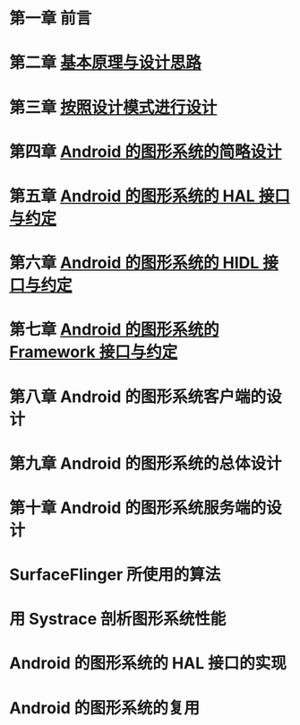 # 第一章 前言

# 第二章 [基本原理与设计思路](https://github.com/shuyong/Design-Of-Android-10.0-Graphic-System/blob/master/document/original-design/original-design.md)

# 第三章 [按照设计模式进行设计](https://github.com/shuyong/Design-Of-Android-10.0-Graphic-System/blob/master/document/pattern-design/pattern-design.md)

# 第四章 [Android 的图形系统的简略设计](https://github.com/shuyong/Design-Of-Android-10.0-Graphic-System/blob/master/document/brief-design/brief-design.md)

# 第五章 [Android 的图形系统的 HAL 接口与约定](https://github.com/shuyong/Design-Of-Android-10.0-Graphic-System/blob/master/document/hal-design/hal-module.md)

# 第六章 [Android 的图形系统的 HIDL 接口与约定](https://github.com/shuyong/Design-Of-Android-10.0-Graphic-System/blob/master/document/hidl-design/hidl-design.md)

# 第七章 [Android 的图形系统的 Framework 接口与约定](https://github.com/shuyong/Design-Of-Android-10.0-Graphic-System/blob/master/document/framework-design/framework-design.md)

# 第八章 Android 的图形系统客户端的设计

# 第九章 Android 的图形系统的总体设计

# 第十章 Android 的图形系统服务端的设计

# SurfaceFlinger 所使用的算法
# 用 Systrace 剖析图形系统性能
# Android 的图形系统的 HAL 接口的实现
# Android 的图形系统的复用

